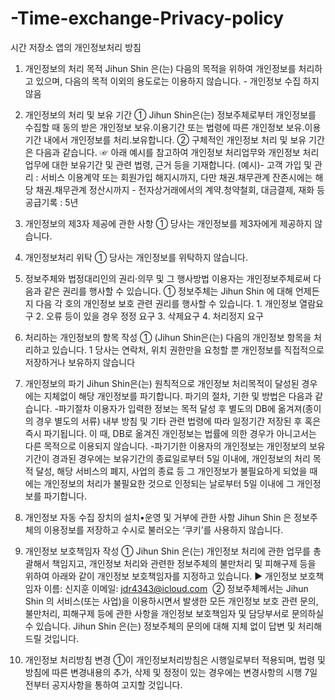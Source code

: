 # -Time-exchange-Privacy-policy
시간 저장소 앱의 개인정보처리 방침 
1. 개인정보의 처리 목적 Jihun Shin 은(는) 다음의 목적을 위하여 개인정보를 처리하고 있으며, 다음의 목적 이외의 용도로는 이용하지 않습니다. - 개인정보 수집 하지 않음
2. 개인정보의 처리 및 보유 기간
① Jihun Shin은(는) 정보주체로부터 개인정보를 수집할 때 동의 받은 개인정보 보유․이용기간 또는 법령에 따른 개인정보 보유․이용기간 내에서 개인정보를 처리․보유합니다.
② 구체적인 개인정보 처리 및 보유 기간은 다음과 같습니다. ☞ 아래 예시를 참고하여 개인정보 처리업무와 개인정보 처리업무에 대한 보유기간 및 관련 법령, 근거 등을 기재합니다. (예시)- 고객 가입 및 관리 : 서비스 이용계약 또는 회원가입 해지시까지, 다만 채권․채무관계 잔존시에는 해당 채권․채무관계 정산시까지 - 전자상거래에서의 계약․청약철회, 대금결제, 재화 등 공급기록 : 5년
3. 개인정보의 제3자 제공에 관한 사항
① 당사는 개인정보를 제3자에게 제공하지 않습니다.
4. 개인정보처리 위탁
① 당사는 개인정보를 위탁하지 않습니다.

5. 정보주체와 법정대리인의 권리·의무 및 그 행사방법 이용자는 개인정보주체로써 다음과 같은 권리를 행사할 수 있습니다.
① 정보주체는 Jihun Shin 에 대해 언제든지 다음 각 호의 개인정보 보호 관련 권리를 행사할 수 있습니다. 1. 개인정보 열람요구 2. 오류 등이 있을 경우 정정 요구 3. 삭제요구 4. 처리정지 요구
6. 처리하는 개인정보의 항목 작성
① (Jihun Shin은(는) 다음의 개인정보 항목을 처리하고 있습니다.
1 당사는 연락처, 위치 권한만을 요청할 뿐 개인정보를 직접적으로 저장하거나 보유하지 않습니다 
7. 개인정보의 파기 Jihun Shin은(는) 원칙적으로 개인정보 처리목적이 달성된 경우에는 지체없이 해당 개인정보를 파기합니다. 파기의 절차, 기한 및 방법은 다음과 같습니다.
-파기절차 이용자가 입력한 정보는 목적 달성 후 별도의 DB에 옮겨져(종이의 경우 별도의 서류) 내부 방침 및 기타 관련 법령에 따라 일정기간 저장된 후 혹은 즉시 파기됩니다. 이 때, DB로 옮겨진 개인정보는 법률에 의한 경우가 아니고서는 다른 목적으로 이용되지 않습니다.
-파기기한 이용자의 개인정보는 개인정보의 보유기간이 경과된 경우에는 보유기간의 종료일로부터 5일 이내에, 개인정보의 처리 목적 달성, 해당 서비스의 폐지, 사업의 종료 등 그 개인정보가 불필요하게 되었을 때에는 개인정보의 처리가 불필요한 것으로 인정되는 날로부터 5일 이내에 그 개인정보를 파기합니다.
8. 개인정보 자동 수집 장치의 설치•운영 및 거부에 관한 사항
Jihun Shin 은 정보주체의 이용정보를 저장하고 수시로 불러오는 ‘쿠키’를 사용하지 않습니다.
9. 개인정보 보호책임자 작성
① Jihun Shin 은(는) 개인정보 처리에 관한 업무를 총괄해서 책임지고, 개인정보 처리와 관련한 정보주체의 불만처리 및 피해구제 등을 위하여 아래와 같이 개인정보 보호책임자를 지정하고 있습니다.
▶ 개인정보 보호책임자
이름: 신지훈
이메일: jdr4343@icloud.com  ② 정보주체께서는 Jihun Shin 의 서비스(또는 사업)을 이용하시면서 발생한 모든 개인정보 보호 관련 문의, 불만처리, 피해구제 등에 관한 사항을 개인정보 보호책임자 및 담당부서로 문의하실 수 있습니다. Jihun Shin 은(는) 정보주체의 문의에 대해 지체 없이 답변 및 처리해드릴 것입니다.
10. 개인정보 처리방침 변경
①이 개인정보처리방침은 시행일로부터 적용되며, 법령 및 방침에 따른 변경내용의 추가, 삭제 및 정정이 있는 경우에는 변경사항의 시행 7일 전부터 공지사항을 통하여 고지할 것입니다.

